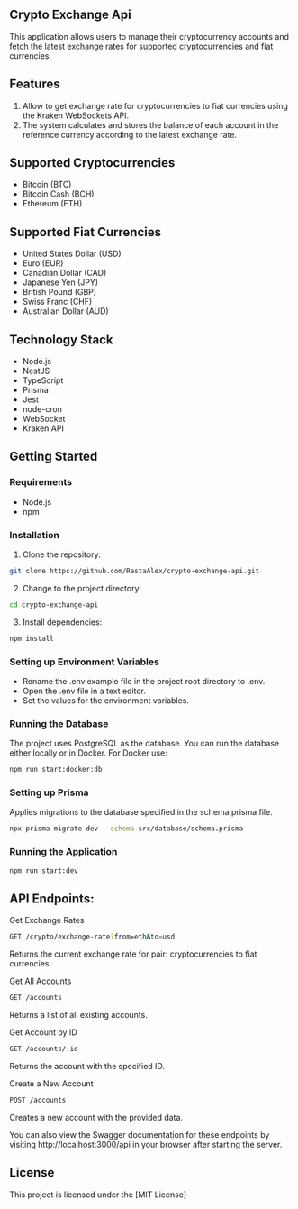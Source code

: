 ## Crypto Exchange Api

This application allows users to manage their cryptocurrency accounts and fetch the latest exchange rates for supported cryptocurrencies and fiat currencies.

## Features

1. Allow to get exchange rate for cryptocurrencies to fiat currencies using the Kraken WebSockets API.
2. The system calculates and stores the balance of each account in the reference currency according to the latest exchange rate.

## Supported Cryptocurrencies

- Bitcoin (BTC)
- Bitcoin Cash (BCH)
- Ethereum (ETH)

## Supported Fiat Currencies

- United States Dollar (USD)
- Euro (EUR)
- Canadian Dollar (CAD)
- Japanese Yen (JPY)
- British Pound (GBP)
- Swiss Franc (CHF)
- Australian Dollar (AUD)

## Technology Stack

- Node.js
- NestJS
- TypeScript
- Prisma
- Jest
- node-cron
- WebSocket
- Kraken API

## Getting Started

### Requirements

- Node.js
- npm

### Installation

1. Clone the repository:

```bash
git clone https://github.com/RastaAlex/crypto-exchange-api.git
```

2. Change to the project directory:

```bash
cd crypto-exchange-api
```

3. Install dependencies:

```bash
npm install
```

### Setting up Environment Variables

- Rename the .env.example file in the project root directory to .env.
- Open the .env file in a text editor.
- Set the values for the environment variables.

### Running the Database

The project uses PostgreSQL as the database. You can run the database either locally or in Docker.
For Docker use:

```bash
npm run start:docker:db
```

### Setting up Prisma

Applies migrations to the database specified in the schema.prisma file.

```bash
npx prisma migrate dev --schema src/database/schema.prisma
```

### Running the Application

```bash
npm run start:dev
```
## API Endpoints:

Get Exchange Rates

```bash
GET /crypto/exchange-rate?from=eth&to=usd
```

Returns the current exchange rate for pair: cryptocurrencies to fiat currencies.

Get All Accounts

```bash
GET /accounts
```

Returns a list of all existing accounts.

Get Account by ID

```bash
GET /accounts/:id
```

Returns the account with the specified ID.

Create a New Account

```bash
POST /accounts
```

Creates a new account with the provided data.

You can also view the Swagger documentation for these endpoints by visiting http://localhost:3000/api in your browser after starting the server.

## License

This project is licensed under the [MIT License]
